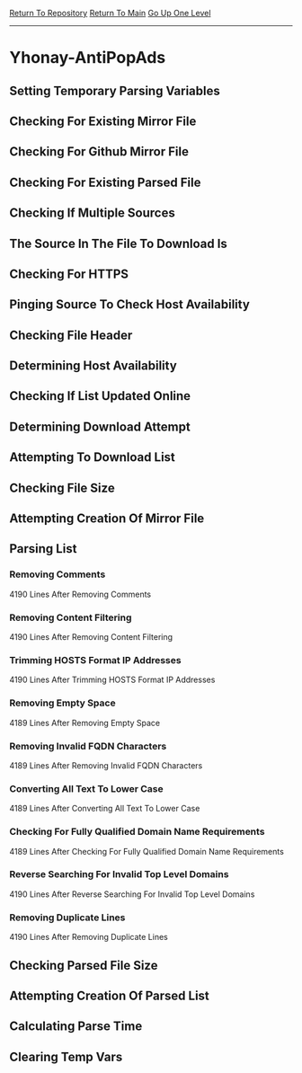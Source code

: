 [Return To Repository](https://github.com/deathbybandaid/piholeparser/)
[Return To Main](https://github.com/deathbybandaid/piholeparser/blob/master/RecentRunLogs/Mainlog.md)
[Go Up One Level](https://github.com/deathbybandaid/piholeparser/blob/master/RecentRunLogs/TopLevelScripts/30-Processing-Blacklists.md)
____________________________________
# Yhonay-AntiPopAds
## Setting Temporary Parsing Variables
## Checking For Existing Mirror File
## Checking For Github Mirror File
## Checking For Existing Parsed File
## Checking If Multiple Sources
## The Source In The File To Download Is
## Checking For HTTPS
## Pinging Source To Check Host Availability
## Checking File Header
## Determining Host Availability
## Checking If List Updated Online
## Determining Download Attempt
## Attempting To Download List
## Checking File Size
## Attempting Creation Of Mirror File
## Parsing List
### Removing Comments
4190 Lines After Removing Comments
### Removing Content Filtering
4190 Lines After Removing Content Filtering
### Trimming HOSTS Format IP Addresses
4190 Lines After Trimming HOSTS Format IP Addresses
### Removing Empty Space
4189 Lines After Removing Empty Space
### Removing Invalid FQDN Characters
4189 Lines After Removing Invalid FQDN Characters
### Converting All Text To Lower Case
4189 Lines After Converting All Text To Lower Case
### Checking For Fully Qualified Domain Name Requirements
4189 Lines After Checking For Fully Qualified Domain Name Requirements
### Reverse Searching For Invalid Top Level Domains
4190 Lines After Reverse Searching For Invalid Top Level Domains
### Removing Duplicate Lines
4190 Lines After Removing Duplicate Lines
## Checking Parsed File Size
## Attempting Creation Of Parsed List
## Calculating Parse Time
## Clearing Temp Vars
